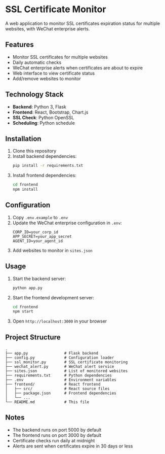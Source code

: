 # SSL Certificate Monitor

A web application to monitor SSL certificates expiration status for multiple websites, with WeChat enterprise alerts.

## Features

- Monitor SSL certificates for multiple websites
- Daily automatic checks
- WeChat enterprise alerts when certificates are about to expire
- Web interface to view certificate status
- Add/remove websites to monitor

## Technology Stack

- **Backend**: Python 3, Flask
- **Frontend**: React, Bootstrap, Chart.js
- **SSL Check**: Python OpenSSL
- **Scheduling**: Python schedule

## Installation

1. Clone this repository
2. Install backend dependencies:
   ```bash
   pip install -r requirements.txt
   ```
3. Install frontend dependencies:
   ```bash
   cd frontend
   npm install
   ```

## Configuration

1. Copy `.env.example` to `.env`
2. Update the WeChat enterprise configuration in `.env`:
   ```
   CORP_ID=your_corp_id
   APP_SECRET=your_app_secret
   AGENT_ID=your_agent_id
   ```
3. Add websites to monitor in `sites.json`

## Usage

1. Start the backend server:
   ```bash
   python app.py
   ```
2. Start the frontend development server:
   ```bash
   cd frontend
   npm start
   ```
3. Open `http://localhost:3000` in your browser

## Project Structure

```
.
├── app.py                # Flask backend
├── config.py             # Configuration loader
├── ssl_monitor.py        # SSL certificate monitoring
├── wechat_alert.py       # WeChat alert service
├── sites.json            # List of monitored websites
├── requirements.txt      # Python dependencies
├── .env                  # Environment variables
├── frontend/             # React frontend
│   ├── src/              # React source files
│   ├── package.json      # Frontend dependencies
│   └── ...
└── README.md             # This file
```

## Notes

- The backend runs on port 5000 by default
- The frontend runs on port 3000 by default
- Certificate checks run daily at midnight
- Alerts are sent when certificates expire in 30 days or less